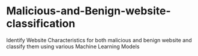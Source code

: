 # Malicious-and-Benign-website-classification
Identify Website Characteristics for both malicious and benign website and classify them using various Machine Learning Models
